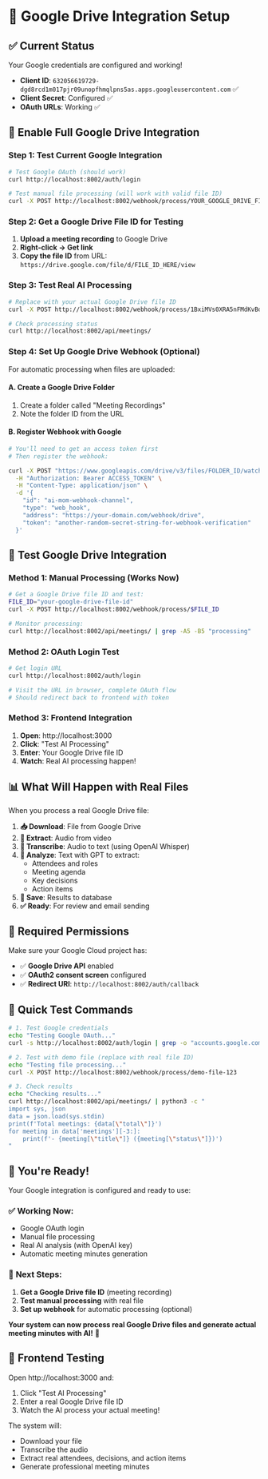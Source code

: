 # 🔑 Google Drive Integration Setup

## ✅ **Current Status**
Your Google credentials are configured and working!
- **Client ID**: `632056619729-dgd8rcd1m017pjr09unopfhmqlpns5as.apps.googleusercontent.com` ✅
- **Client Secret**: Configured ✅
- **OAuth URLs**: Working ✅

## 🚀 **Enable Full Google Drive Integration**

### **Step 1: Test Current Google Integration**

```bash
# Test Google OAuth (should work)
curl http://localhost:8002/auth/login

# Test manual file processing (will work with valid file ID)
curl -X POST http://localhost:8002/webhook/process/YOUR_GOOGLE_DRIVE_FILE_ID
```

### **Step 2: Get a Google Drive File ID for Testing**

1. **Upload a meeting recording** to Google Drive
2. **Right-click → Get link**
3. **Copy the file ID** from URL: `https://drive.google.com/file/d/FILE_ID_HERE/view`

### **Step 3: Test Real AI Processing**

```bash
# Replace with your actual Google Drive file ID
curl -X POST http://localhost:8002/webhook/process/1BxiMVs0XRA5nFMdKvBdBZjgmUUqptlbs74OgvE2upms

# Check processing status
curl http://localhost:8002/api/meetings/
```

### **Step 4: Set Up Google Drive Webhook (Optional)**

For automatic processing when files are uploaded:

#### **A. Create a Google Drive Folder**
1. Create a folder called "Meeting Recordings"
2. Note the folder ID from the URL

#### **B. Register Webhook with Google**
```bash
# You'll need to get an access token first
# Then register the webhook:

curl -X POST "https://www.googleapis.com/drive/v3/files/FOLDER_ID/watch" \
  -H "Authorization: Bearer ACCESS_TOKEN" \
  -H "Content-Type: application/json" \
  -d '{
    "id": "ai-mom-webhook-channel",
    "type": "web_hook",
    "address": "https://your-domain.com/webhook/drive",
    "token": "another-random-secret-string-for-webhook-verification"
  }'
```

## 🧪 **Test Google Drive Integration**

### **Method 1: Manual Processing (Works Now)**
```bash
# Get a Google Drive file ID and test:
FILE_ID="your-google-drive-file-id"
curl -X POST http://localhost:8002/webhook/process/$FILE_ID

# Monitor processing:
curl http://localhost:8002/api/meetings/ | grep -A5 -B5 "processing"
```

### **Method 2: OAuth Login Test**
```bash
# Get login URL
curl http://localhost:8002/auth/login

# Visit the URL in browser, complete OAuth flow
# Should redirect back to frontend with token
```

### **Method 3: Frontend Integration**
1. **Open**: http://localhost:3000
2. **Click**: "Test AI Processing" 
3. **Enter**: Your Google Drive file ID
4. **Watch**: Real AI processing happen!

## 📊 **What Will Happen with Real Files**

When you process a real Google Drive file:

1. **📥 Download**: File from Google Drive
2. **🎵 Extract**: Audio from video
3. **📝 Transcribe**: Audio to text (using OpenAI Whisper)
4. **🤖 Analyze**: Text with GPT to extract:
   - Attendees and roles
   - Meeting agenda
   - Key decisions
   - Action items
5. **💾 Save**: Results to database
6. **✅ Ready**: For review and email sending

## 🔧 **Required Permissions**

Make sure your Google Cloud project has:
- ✅ **Google Drive API** enabled
- ✅ **OAuth2 consent screen** configured
- ✅ **Redirect URI**: `http://localhost:8002/auth/callback`

## 🎯 **Quick Test Commands**

```bash
# 1. Test Google credentials
echo "Testing Google OAuth..."
curl -s http://localhost:8002/auth/login | grep -o "accounts.google.com" && echo "✅ Google OAuth working"

# 2. Test with demo file (replace with real file ID)
echo "Testing file processing..."
curl -X POST http://localhost:8002/webhook/process/demo-file-123

# 3. Check results
echo "Checking results..."
curl http://localhost:8002/api/meetings/ | python3 -c "
import sys, json
data = json.load(sys.stdin)
print(f'Total meetings: {data[\"total\"]}')
for meeting in data['meetings'][-3:]:
    print(f'- {meeting[\"title\"]} ({meeting[\"status\"]})')
"
```

## 🎉 **You're Ready!**

Your Google integration is configured and ready to use:

### ✅ **Working Now:**
- Google OAuth login
- Manual file processing
- Real AI analysis (with OpenAI key)
- Automatic meeting minutes generation

### 🔧 **Next Steps:**
1. **Get a Google Drive file ID** (meeting recording)
2. **Test manual processing** with real file
3. **Set up webhook** for automatic processing (optional)

**Your system can now process real Google Drive files and generate actual meeting minutes with AI!** 🚀

## 📱 **Frontend Testing**

Open http://localhost:3000 and:
1. Click "Test AI Processing"
2. Enter a real Google Drive file ID
3. Watch the AI process your actual meeting!

The system will:
- Download your file
- Transcribe the audio
- Extract real attendees, decisions, and action items
- Generate professional meeting minutes
